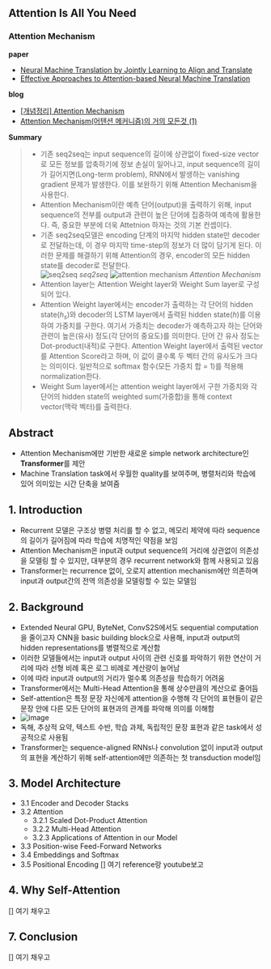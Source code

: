 ## Attention Is All You Need

### Attention Mechanism

**paper**  
- [Neural Machine Translation by Jointly Learning to Align and Translate](https://arxiv.org/abs/1409.0473)  
- [Effective Approaches to Attention-based Neural Machine Translation](https://arxiv.org/abs/1508.04025)

**blog**  
- [[개념정리] Attention Mechanism](https://velog.io/@sjinu/개념정리-Attention-Mechanism)  
- [Attention Mechanism(어텐션 메커니즘)의 거의 모든것 (1)](https://bigdaheta.tistory.com/67)

**Summary**  
> - 기존 seq2seq는 input sequence의 길이에 상관없이 fixed-size vector로 모든 정보를 압축하기에 정보 손실이 일어나고, input sequence의 길이가 길어지면(Long-term problem), RNN에서 발생하는 vanishing gradient 문제가 발생한다. 이를 보완하기 위해 Attention Mechanism을 사용한다.    
> - Attention Mechanism이란 예측 단어(output)을 출력하기 위해, input sequence의 전부를 output과 관련이 높은 단어에 집중하여 예측에 활용한다. 즉, 중요한 부분에 더욱 Attetnion 하자는 것의 기본 컨셉이다.  
> - 기존 seq2seq모델은 encoding 단계의 마지막 hidden state만 decoder로 전달하는데, 이 경우 마지막 time-step의 정보가 더 많이 담기게 된다. 이러한 문제를 해결하기 위해 Attention의 경우, encoder의 모든 hidden state를 decoder로 전달한다.  
![seq2seq](https://github.com/All4Nothing/papers_repo/assets/81239098/09f2d447-1185-4834-a3fc-5199c627e342)
*seq2seq*
![attention mechanism](https://github.com/All4Nothing/papers_repo/assets/81239098/3828a39b-e973-4060-8cef-01ed98178571)
*Attention Mechanism*
> - Attention layer는 Attention Weight layer와 Weight Sum layer로 구성되어 있다.  
> - Attention Weight layer에서는 encoder가 출력하는 각 단어의 hidden state($h_s$)와 decoder의 LSTM layer에서 출력된 hidden state($h$)를 이용하여 가중치를 구한다. 여기서 가중치는 decoder가 예측하고자 하는 단어와 관련이 높은(유사) 정도(각 단어의 중요도)를 의미한다. 단어 간 유사 정도는 Dot-product(내적)로 구한다. Attention Weight layer에서 출력된 vector를 Attention Score라고 하며, 이 값이 클수록 두 벡터 간의 유사도가 크다는 의미이다. 일반적으로 softmax 함수(모든 가중치 합 = 1)를 적용해 normalization한다.  
> - Weight Sum layer에서는 attention weight layer에서 구한 가중치와 각 단어의 hidden state의 weighted sum(가중합)을 통해 context vector(맥락 벡터)를 출력한다.

## Abstract  
- Attention Mechanism에만 기반한 새로운 simple network architecture인 **Transformer**를 제안
- Machine Translation task에서 우월한 quality를 보여주며, 병렬처리와 학습에 있어 의미있는 시간 단축을 보여줌

## 1. Introduction  
- Recurrent 모델은 구조상 병렬 처리를 할 수 없고, 메모리 제약에 따라 sequence의 길이가 길어짐에 따라 학습에 치명적인 약점을 보임
- Attention Mechanism은 input과 output sequence의 거리에 상관없이 의존성을 모델링 할 수 있지만, 대부분의 경우 recurrent network와 함께 사용되고 있음
- Transformer는 recurrence 없이, 오로지 attention mechanism에만 의존하며 input과 output간의 전역 의존성을 모델링할 수 있는 모델임

## 2. Background  
- Extended Neural GPU, ByteNet, ConvS2S에서도 sequential computation을 줄이고자 CNN을 basic building block으로 사용해, input과 output의 hidden representations를 병렬적으로 계산함
- 이러한 모델들에서는 input과 output 사이의 관련 신호를 파악하기 위한 연산이 거리에 따라 선형 비례 혹은 로그 비례로 계산량이 늘어남
- 이에 따라 input과 output의 거리가 멀수록 의존성을 학습하기 어려움
- Transformer에서는 Multi-Head Attention을 통해 상수만큼의 계산으로 줄어듬
- Self-attention은 특정 문장 자신에게 attention을 수행해 각 단어의 표현들이 같은 문장 안에 다른 모든 단어의 표현과의 관계를 파악해 의미를 이해함
- ![image](https://github.com/All4Nothing/papers_repo/assets/81239098/76765994-c1fb-48c5-a12f-0921eca4a01d)
- 독해, 추상적 요약, 텍스트 수반, 학습 과제, 독립적인 문장 표현과 같은 task에서 성공적으로 사용됨
- Transformer는 sequence-aligned RNNs나 convolution 없이 input과 output의 표현을 계산하기 위해 self-attention에만 의존하는 첫 transduction model임

## 3. Model Architecture
- 3.1 Encoder and Decoder Stacks
- 3.2 Attention
  - 3.2.1 Scaled Dot-Product Attention
  - 3.2.2 Multi-Head Attention
  - 3.2.3 Applications of Attention in our Model
- 3.3 Position-wise Feed-Forward Networks
- 3.4 Embeddings and Softmax
- 3.5 Positional Encoding
[] 여기 reference랑 youtube보고
## 4. Why Self-Attention
[] 여기 채우고
## 7. Conclusion
[] 여기 채우고
